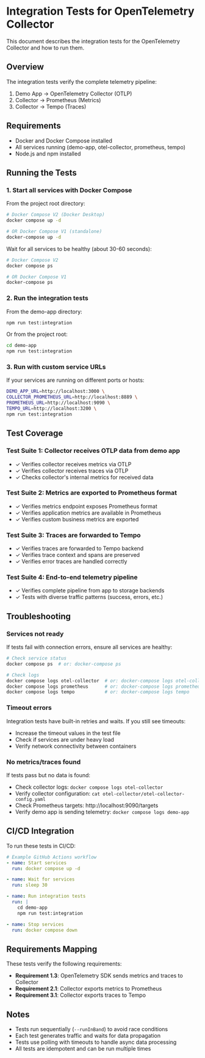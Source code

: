 # Integration Tests for OpenTelemetry Collector

This document describes the integration tests for the OpenTelemetry Collector and how to run them.

## Overview

The integration tests verify the complete telemetry pipeline:
1. Demo App → OpenTelemetry Collector (OTLP)
2. Collector → Prometheus (Metrics)
3. Collector → Tempo (Traces)

## Requirements

- Docker and Docker Compose installed
- All services running (demo-app, otel-collector, prometheus, tempo)
- Node.js and npm installed

## Running the Tests

### 1. Start all services with Docker Compose

From the project root directory:

```bash
# Docker Compose V2 (Docker Desktop)
docker compose up -d

# OR Docker Compose V1 (standalone)
docker-compose up -d
```

Wait for all services to be healthy (about 30-60 seconds):

```bash
# Docker Compose V2
docker compose ps

# OR Docker Compose V1
docker-compose ps
```

### 2. Run the integration tests

From the demo-app directory:

```bash
npm run test:integration
```

Or from the project root:

```bash
cd demo-app
npm run test:integration
```

### 3. Run with custom service URLs

If your services are running on different ports or hosts:

```bash
DEMO_APP_URL=http://localhost:3000 \
COLLECTOR_PROMETHEUS_URL=http://localhost:8889 \
PROMETHEUS_URL=http://localhost:9090 \
TEMPO_URL=http://localhost:3200 \
npm run test:integration
```

## Test Coverage

### Test Suite 1: Collector receives OTLP data from demo app
- ✓ Verifies collector receives metrics via OTLP
- ✓ Verifies collector receives traces via OTLP
- ✓ Checks collector's internal metrics for received data

### Test Suite 2: Metrics are exported to Prometheus format
- ✓ Verifies metrics endpoint exposes Prometheus format
- ✓ Verifies application metrics are available in Prometheus
- ✓ Verifies custom business metrics are exported

### Test Suite 3: Traces are forwarded to Tempo
- ✓ Verifies traces are forwarded to Tempo backend
- ✓ Verifies trace context and spans are preserved
- ✓ Verifies error traces are handled correctly

### Test Suite 4: End-to-end telemetry pipeline
- ✓ Verifies complete pipeline from app to storage backends
- ✓ Tests with diverse traffic patterns (success, errors, etc.)

## Troubleshooting

### Services not ready
If tests fail with connection errors, ensure all services are healthy:

```bash
# Check service status
docker compose ps  # or: docker-compose ps

# Check logs
docker compose logs otel-collector  # or: docker-compose logs otel-collector
docker compose logs prometheus      # or: docker-compose logs prometheus
docker compose logs tempo           # or: docker-compose logs tempo
```

### Timeout errors
Integration tests have built-in retries and waits. If you still see timeouts:
- Increase the timeout values in the test file
- Check if services are under heavy load
- Verify network connectivity between containers

### No metrics/traces found
If tests pass but no data is found:
- Check collector logs: `docker compose logs otel-collector`
- Verify collector configuration: `cat otel-collector/otel-collector-config.yaml`
- Check Prometheus targets: http://localhost:9090/targets
- Verify demo app is sending telemetry: `docker compose logs demo-app`

## CI/CD Integration

To run these tests in CI/CD:

```yaml
# Example GitHub Actions workflow
- name: Start services
  run: docker compose up -d

- name: Wait for services
  run: sleep 30

- name: Run integration tests
  run: |
    cd demo-app
    npm run test:integration

- name: Stop services
  run: docker compose down
```

## Requirements Mapping

These tests verify the following requirements:
- **Requirement 1.3**: OpenTelemetry SDK sends metrics and traces to Collector
- **Requirement 2.1**: Collector exports metrics to Prometheus
- **Requirement 3.1**: Collector exports traces to Tempo

## Notes

- Tests run sequentially (`--runInBand`) to avoid race conditions
- Each test generates traffic and waits for data propagation
- Tests use polling with timeouts to handle async data processing
- All tests are idempotent and can be run multiple times

